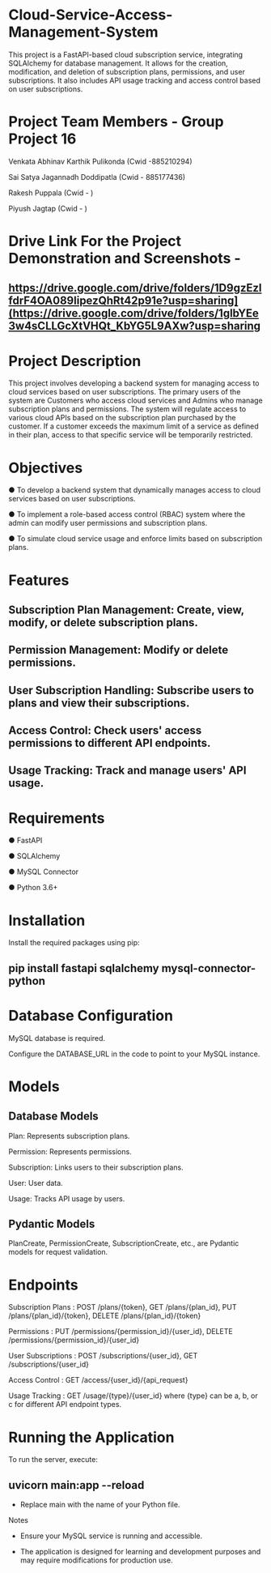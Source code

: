 # Cloud-Service-Access-Management-System

This project is a FastAPI-based cloud subscription service, integrating SQLAlchemy for database management. It allows for the creation, modification, and deletion of subscription plans, permissions, and user subscriptions. It also includes API usage tracking and access control based on user subscriptions.

# Project Team Members - Group Project 16


Venkata Abhinav Karthik Pulikonda (Cwid -885210294)

Sai Satya Jagannadh Doddipatla (Cwid - 885177436)

Rakesh Puppala (Cwid - )

Piyush Jagtap (Cwid - )



# Drive Link For the Project Demonstration and Screenshots -

## https://drive.google.com/drive/folders/1D9gzEzlfdrF4OA089lipezQhRt42p91e?usp=sharing](https://drive.google.com/drive/folders/1glbYEe3w4sCLLGcXtVHQt_KbYG5L9AXw?usp=sharing


# Project Description

This project involves developing a backend system for managing access to cloud services based on user subscriptions. The primary users of the system are Customers who access cloud services and Admins who manage subscription plans and permissions. The system will regulate access to various cloud APIs based on the subscription plan purchased by the customer. If a customer exceeds the maximum limit of a service as defined in their plan, access to that specific service will be temporarily restricted.

# Objectives

● To develop a backend system that dynamically manages access to cloud services based on user subscriptions.

● To implement a role-based access control (RBAC) system where the admin can modify user permissions and subscription plans.

● To simulate cloud service usage and enforce limits based on subscription plans.



# Features

## Subscription Plan Management: Create, view, modify, or delete subscription plans.
## Permission Management: Modify or delete permissions.
## User Subscription Handling: Subscribe users to plans and view their subscriptions.
## Access Control: Check users' access permissions to different API endpoints.
## Usage Tracking: Track and manage users' API usage.


# Requirements

● FastAPI

● SQLAlchemy

● MySQL Connector

● Python 3.6+


# Installation

Install the required packages using pip:

## pip install fastapi sqlalchemy mysql-connector-python


# Database Configuration

MySQL database is required.

Configure the DATABASE_URL in the code to point to your MySQL instance.

# Models

## Database Models

 Plan: Represents subscription plans.

 Permission: Represents permissions.

 Subscription: Links users to their subscription plans.

 User: User data.

 Usage: Tracks API usage by users.


## Pydantic Models

PlanCreate, PermissionCreate, SubscriptionCreate, etc., are Pydantic models for request validation.

# Endpoints

 Subscription Plans : POST /plans/{token}, GET /plans/{plan_id}, PUT /plans/{plan_id}/{token}, DELETE /plans/{plan_id}/{token}

 Permissions : PUT /permissions/{permission_id}/{user_id}, DELETE /permissions/{permission_id}/{user_id}

 User Subscriptions : POST /subscriptions/{user_id}, GET /subscriptions/{user_id}

 Access Control : GET /access/{user_id}/{api_request}

 Usage Tracking : GET /usage/{type}/{user_id} where {type} can be a, b, or c for different API endpoint types.


# Running the Application

To run the server, execute:

## uvicorn main:app --reload

* Replace main with the name of your Python file.

Notes

* Ensure your MySQL service is running and accessible.

* The application is designed for learning and development purposes and may require modifications for production use.


  

